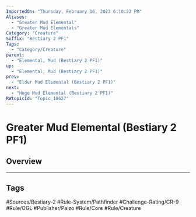 ```yaml
---
ImportedOn: "Thursday, February 16, 2023 6:10:23 PM"
Aliases:
  - "Greater Mud Elemental"
  - "Greater Mud Elementals"
Category: "Creature"
Suffix: "Bestiary 2 PF1"
Tags:
  - "Category/Creature"
parent:
  - "Elemental, Mud (Bestiary 2 PF1)"
up:
  - "Elemental, Mud (Bestiary 2 PF1)"
prev:
  - "Elder Mud Elemental (Bestiary 2 PF1)"
next:
  - "Huge Mud Elemental (Bestiary 2 PF1)"
RWtopicId: "Topic_10627"
---
```

# Greater Mud Elemental (Bestiary 2 PF1)
## Overview

---
## Tags
#Sources/Bestiary-2 #Rule-System/Pathfinder #Challenge-Rating/CR-9 #Rule/OGL #Publisher/Paizo #Rule/Core #Rule/Creature


